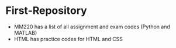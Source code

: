 # First-Repository
- MM220 has a list of all assignment and exam codes (Python and MATLAB)
- HTML has practice codes for HTML and CSS
